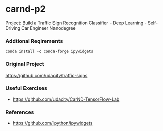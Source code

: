 # carnd-p2
Project: Build a Traffic Sign Recognition Classifier - Deep Learning - Self-Driving Car Engineer Nanodegree

### Addtional Reqirements
```
conda install -c conda-forge ipywidgets
```
### Original Project
https://github.com/udacity/traffic-signs

### Useful Exercises
* https://github.com/udacity/CarND-TensorFlow-Lab

### References
* https://github.com/ipython/ipywidgets

